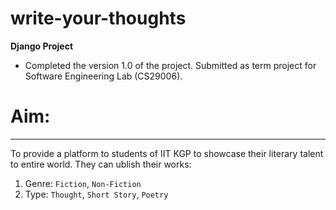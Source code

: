 # write-your-thoughts
 
**Django Project**

- Completed the version 1.0 of the project. Submitted as term project for Software Engineering Lab (CS29006).
# Aim:
---
To provide a platform to students of IIT KGP to showcase their literary talent to entire world.
They can ublish their works:
1. Genre: ```Fiction```, ```Non-Fiction```
2. Type: ```Thought```, ```Short Story```, ```Poetry```
